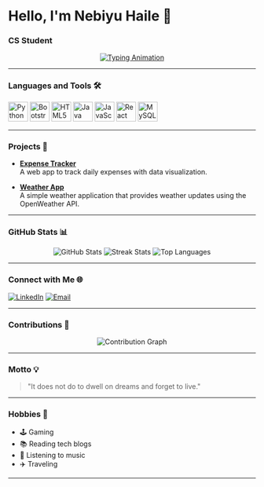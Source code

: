 # Hello, I'm Nebiyu Haile 👋



### CS Student



<p align="center">
  <a href="https://github.com/NebiyuHaile">
    <img src="https://readme-typing-svg.herokuapp.com?font=Fira+Code&size=22&duration=4000&pause=500&color=4CAF50&width=435&lines=Software+Engineer" alt="Typing Animation" />
  </a>
</p>

---

### Languages and Tools 🛠️
<p align="left">
  <img src="https://cdn.jsdelivr.net/gh/devicons/devicon/icons/python/python-original.svg" width="40" height="40" alt="Python" />
  <img src="https://cdn.jsdelivr.net/gh/devicons/devicon/icons/bootstrap/bootstrap-plain.svg" width="40" height="40" alt="Bootstrap" />
  <img src="https://cdn.jsdelivr.net/gh/devicons/devicon/icons/html5/html5-plain.svg" width="40" height="40" alt="HTML5" />
  <img src="https://cdn.jsdelivr.net/gh/devicons/devicon/icons/java/java-original.svg" width="40" height="40" alt="Java" />
  <img src="https://cdn.jsdelivr.net/gh/devicons/devicon/icons/javascript/javascript-plain.svg" width="40" height="40" alt="JavaScript" />
   <img src="https://cdn.jsdelivr.net/gh/devicons/devicon/icons/react/react-original.svg" width="40" height="40" alt="React" />
  <img src="https://cdn.jsdelivr.net/gh/devicons/devicon/icons/mysql/mysql-original.svg" width="40" height="40" alt="MySQL" />
  
 
</p>

---

### Projects 🚀
- [**Expense Tracker**](https://github.com/NebiyuHaile/Expense-Tracker)  
  A web app to track daily expenses with data visualization.
  
- [**Weather App**](https://github.com/NebiyuHaile/Weather-App)  
  A simple weather application that provides weather updates using the OpenWeather API.


---

### GitHub Stats 📊
<p align="center">
  <img src="https://github-readme-stats.vercel.app/api?username=NebiyuHaile&show_icons=true&theme=radical" alt="GitHub Stats" />
  <img src="https://github-readme-streak-stats.herokuapp.com/?user=NebiyuHaile&theme=radical" alt="Streak Stats" />
  <img src="https://github-readme-stats.vercel.app/api/top-langs/?username=NebiyuHaile&layout=compact&theme=radical" alt="Top Languages" />
</p>

---

### Connect with Me 🌐
<p align="left">
  <a href="https://linkedin.com/in/nebiyuhaile" target="_blank"><img src="https://img.shields.io/badge/-LinkedIn-blue?style=flat&logo=linkedin" alt="LinkedIn"></a>
  <a href="mailto:nebiyuhaile385@gmail.com" target="_blank"><img src="https://img.shields.io/badge/-Email-red?style=flat&logo=gmail&logoColor=white" alt="Email"></a>
</p>

---

### Contributions 🌱
<p align="center">
  <img src="https://github-profile-summary-cards.vercel.app/api/cards/profile-details?username=NebiyuHaile&theme=vue" alt="Contribution Graph" />
</p>

---

### Motto 💡
> "It does not do to dwell on dreams and forget to live."

---

### Hobbies 🎨
- 🕹️ Gaming
- 📚 Reading tech blogs
- 🎵 Listening to music
- ✈️ Traveling

---

